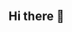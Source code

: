 ## Hi there 👋

<!--
[![Anurag's GitHub stats](https://github-readme-stats.vercel.app/api?username=YangJL2003&show_icons=true&include_all_commits=true)](https://github.com/anuraghazra/github-readme-stats)
-->


<!--
[![Harlok's WakaTime stats](https://github-readme-stats.vercel.app/api/wakatime?username=YangJL2003)](https://github.com/anuraghazra/github-readme-stats)

[![Top Langs](https://github-readme-stats.vercel.app/api/top-langs/?username=YangJL2003)](https://github.com/anuraghazra/github-readme-stats)
-->

<!--
**YangJL2003/YangJL2003** is a ✨ _special_ ✨ repository because its `README.md` (this file) appears on your GitHub profile.

Here are some ideas to get you started:

- 🔭 I’m currently working on ...
- 🌱 I’m currently learning ...
- 👯 I’m looking to collaborate on ...
- 🤔 I’m looking for help with ...
- 💬 Ask me about ...
- 📫 How to reach me: ...
- 😄 Pronouns: ...
- ⚡ Fun fact: ...
-->
